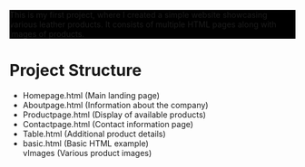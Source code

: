 <!DOCTYPE html>
<html>
  
<head>
  
<title> Leather Products Website </title>

</head>
  
<body>
  
<p style="background-color:black;">This is my first project, where I created a simple website showcasing various leather products. It consists of multiple HTML pages along with images of products.</p>
  
<h1>Project Structure</h1>
  
<p> <ul> 
  <li>Homepage.html (Main landing page)</li>
  <li>Aboutpage.html (Information about the company)</li>
  <li>Productpage.html (Display of available products)</li>
  <li>Contactpage.html (Contact information page)</li>
  <li>Table.html (Additional product details)</li>
  <li>basic.html (Basic HTML example)</li>
  vImages (Various product images) </li>
</ul></p>

</body>

</html>
